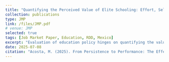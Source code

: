 ```yaml
---
title: "Quantifying the Perceived Value of Elite Schooling: Effort, Selection, and Investment (forthcoming)"
collection: publications
type: JMP
link: /files/JMP.pdf    
# venue: JMP
selected: true
tags: [Job Market Paper, Education, RDD, Mexico]
excerpt: "Evaluation of education policy hinges on quantifying the value of better schooling. In centralized school choice systems, students devote most of their effort to improving admission test performance, as test scores largely determine access to desirable schools. This study turns to admission exam effort to quantify the value families place on school quality. I employ a policy rule that classifies students as eligible or ineligible for elite schools within the high school admission process in the Mexico City Metropolitan Area, and analyze the difference in test scores at the policy threshold. I find that elite eligibility status raises entrance exam test scores by 0.10 standard deviations, a magnitude that is large when benchmarked against prior evaluations of the same exam, but modest when compared to the 1.8 standard deviations higher test scores required for admission to elite schools."
date: 2025-07-08
citation: "Acosta, M. (2025). From Persistence to Performance: The Effects of Elite High Schools on Retaking and Testing. Draft manuscript."
---
```


